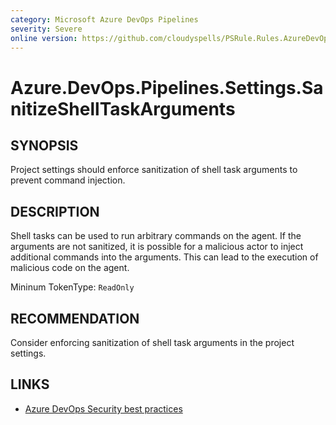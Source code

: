 ```yaml
---
category: Microsoft Azure DevOps Pipelines
severity: Severe
online version: https://github.com/cloudyspells/PSRule.Rules.AzureDevOps/blob/main/src/PSRule.Rules.AzureDevOps/en/Azure.DevOps.Pipelines.Settings.SanitizeShellTaskArguments.md
---
```


# Azure.DevOps.Pipelines.Settings.SanitizeShellTaskArguments

## SYNOPSIS

Project settings should enforce sanitization of shell task arguments to prevent command injection.

## DESCRIPTION

Shell tasks can be used to run arbitrary commands on the agent. If the arguments are not sanitized, it is possible for a malicious actor to inject additional commands into the arguments. This can lead to the execution of malicious code on the agent.

Mininum TokenType: `ReadOnly`

## RECOMMENDATION

Consider enforcing sanitization of shell task arguments in the project settings.

## LINKS

- [Azure DevOps Security best practices](https://learn.microsoft.com/en-us/azure/devops/organizations/security/security-best-practices?view=azure-devops#tasks)
